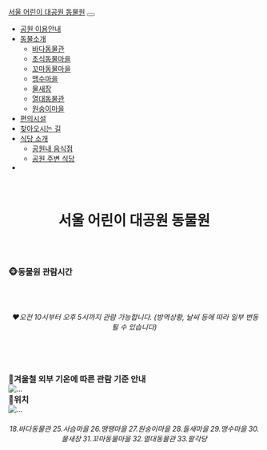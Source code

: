 <!doctype html>
<html lang="en">
  <head>
    <meta charset="utf-8">
    <meta name="viewport" content="width=device-width, initial-scale=1">
    <title>서울 어린이 대공원 동물원</title>
    <link href="https://cdn.jsdelivr.net/npm/bootstrap@5.2.3/dist/css/bootstrap.min.css" rel="stylesheet" integrity="sha384-rbsA2VBKQhggwzxH7pPCaAqO46MgnOM80zW1RWuH61DGLwZJEdK2Kadq2F9CUG65" crossorigin="anonymous">
  </head>
  <body>
    <nav class="navbar navbar-expand-lg bg-light">
        <div class="container-fluid">
          <a class="navbar-brand" href="/Zoo">서울 어린이 대공원 동물원</a>
          <button class="navbar-toggler" type="button" data-bs-toggle="collapse" data-bs-target="#navbarSupportedContent" aria-controls="navbarSupportedContent" aria-expanded="false" aria-label="Toggle navigation">
            <span class="navbar-toggler-icon"></span>
          </button>
          <div class="collapse navbar-collapse" id="navbarSupportedContent">
            <ul class="navbar-nav me-auto mb-2 mb-lg-0">
              <li class="nav-item">
                <a class="nav-link" href="/Rule">공원 이용안내</a>
              </li>
              <li class="nav-item dropdown">
                <a class="nav-link dropdown-toggle" href="#" role="button" data-bs-toggle="dropdown" aria-expanded="false">
                  동물소개
                </a>
                <ul class="dropdown-menu">
                  <li><a class="dropdown-item" href="/Sea">바다동물관</a></li>
                  <li><a class="dropdown-item" href="/Herbivores">초식동물마을</a></li>
                  <li><a class="dropdown-item" href="/Child">꼬마동물마을</a></li>
                  <li><a class="dropdown-item" href="/Beast">맹수마을</a></li>
                  <li><a class="dropdown-item" href="/Bird">물새장</a></li>
                  <li><a class="dropdown-item" href="/Tropics">열대동물관</a></li>
                  <li><a class="dropdown-item" href="/Monkey">원숭이마을</a></li>
                </ul>
              </li>
              <li class="nav-item">
                <a class="nav-link" href="/Convenience">편의시설</a>
              </li>
              <li class="nav-item">
                <a class="nav-link" href="/">찾아오시는 길</a>
              </li>
              <li class="nav-item dropdown">
                <a class="nav-link dropdown-toggle" href="#" role="button" data-bs-toggle="dropdown" aria-expanded="false">
                  식당 소개
                </a>
                <ul class="dropdown-menu">
                  <li><a class="dropdown-item" href="/Cafeteria">공원내 음식점</a></li>
                  <li><a class="dropdown-item" href="/Restaurant">공원 주변 식당</a></li>
                </ul>
              </li>
              <li class="nav-item">
              </li>
            </ul>
          </div>
        </div>
      </nav>
      <head>
        <style>
          .container{
            margin: 0 auto;
          }
          h1 { text-align: center; }
          h6 { text-align: center; }
        </style>
      </head>
      <body>
        <h6>&nbsp;</h6>
        <h1>서울 어린이 대공원 동물원</h1>
        <h2>&nbsp;</h2>
        <h3 class="container">🐵동물원 관람시간</h3>
        <h6>&nbsp;</h6>
        <h6>&nbsp;❤️오전 10시부터 오후 5시까지 관람 가능합니다. (방역상황, 날씨 등에 따라 일부 변동될 수 있습니다)</h6>
        <h6>&nbsp;</h6>
        <h3 class="container">🦭겨울철 외부 기온에 따른 관람 기준 안내</h3>
        <img src="https://ifh.cc/g/VYtqRQ.png" class="rounded mx-auto d-block" alt="...">
        <h3 class="container">🦝위치</h3>
        <img src="https://ifh.cc/g/3Ndf44.jpg" class="rounded mx-auto d-block" alt="...">
        <h6>18.바다동물관 25.사슴마을 26.땡땡마을 27.원숭이마을 28.들새마을 29.맹수마을 30.물새장 31.꼬마동물마을 32.열대동물관 33.팔각당</h6>
      </body>
    <script src="https://cdn.jsdelivr.net/npm/bootstrap@5.2.3/dist/js/bootstrap.bundle.min.js" integrity="sha384-kenU1KFdBIe4zVF0s0G1M5b4hcpxyD9F7jL+jjXkk+Q2h455rYXK/7HAuoJl+0I4" crossorigin="anonymous"></script>
  </body>
</html>
